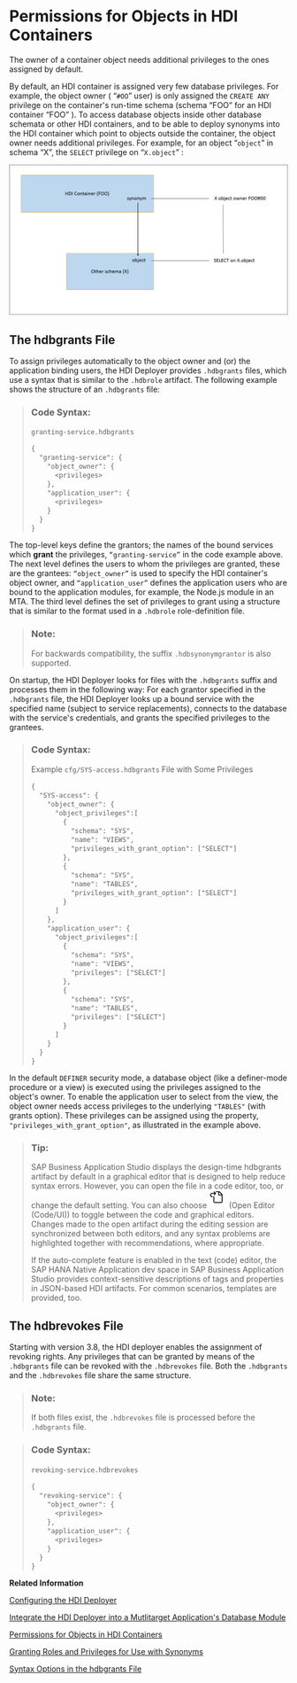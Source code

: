 <!-- loio79e8664e99dd4cf98719e7e4e44642e3 -->

# Permissions for Objects in HDI Containers

The owner of a container object needs additional privileges to the ones assigned by default.

By default, an HDI container is assigned very few database privileges. For example, the object owner \( “`#OO`” user\) is only assigned the `CREATE ANY` privilege on the container's run-time schema \(schema “FOO” for an HDI container “FOO” \). To access database objects inside other database schemata or other HDI containers, and to be able to deploy synonyms into the HDI container which point to objects outside the container, the object owner needs additional privileges. For example, for an object “`object`” in schema “X”, the `SELECT` privilege on “`X.object`” :

![](images/HDI_Extenal_Container_Permissions_b5bf1df.png)



<a name="loio79e8664e99dd4cf98719e7e4e44642e3__section_vxg_zyz_m4b"/>

## The hdbgrants File

To assign privileges automatically to the object owner and \(or\) the application binding users, the HDI Deployer provides `.hdbgrants` files, which use a syntax that is similar to the `.hdbrole` artifact. The following example shows the structure of an `.hdbgrants` file:

> ### Code Syntax:  
> `granting-service.hdbgrants`
> 
> ```
> {
>   "granting-service": { 
>     "object_owner": { 
>       <privileges> 
>     }, 
>     "application_user": { 
>       <privileges> 
>     }
>   }
> } 
> ```

The top-level keys define the grantors; the names of the bound services which **grant** the privileges, <code>“granting-service”</code> in the code example above. The next level defines the users to whom the privileges are granted, these are the grantees: <code>“object_owner”</code> is used to specify the HDI container's object owner, and <code>“application_user”</code> defines the application users who are bound to the application modules, for example, the Node.js module in an MTA. The third level defines the set of privileges to grant using a structure that is similar to the format used in a `.hdbrole` role-definition file.

> ### Note:  
> For backwards compatibility, the suffix `.hdbsynonymgrantor` is also supported.

On startup, the HDI Deployer looks for files with the `.hdbgrants` suffix and processes them in the following way: For each grantor specified in the `.hdbgrants` file, the HDI Deployer looks up a bound service with the specified name \(subject to service replacements\), connects to the database with the service's credentials, and grants the specified privileges to the grantees.

> ### Code Syntax:  
> Example `cfg/SYS-access.hdbgrants` File with Some Privileges
> 
> ```
> {
>   "SYS-access": {
>     "object_owner": {
>       "object_privileges":[
>         {
>           "schema": "SYS",
>           "name": "VIEWS",
>           "privileges_with_grant_option": ["SELECT"]
>         },
>         {
>           "schema": "SYS",
>           "name": "TABLES",
>           "privileges_with_grant_option": ["SELECT"]
>         }
>       ]
>     },
>     "application_user": {
>       "object_privileges":[
>         {
>           "schema": "SYS",
>           "name": "VIEWS",
>           "privileges": ["SELECT"]
>         },
>         {
>           "schema": "SYS",
>           "name": "TABLES",
>           "privileges": ["SELECT"]
>         }
>       ]
>     }
>   }
> }
> 
> ```

In the default `DEFINER` security mode, a database object \(like a definer-mode procedure or a view\) is executed using the privileges assigned to the object's owner. To enable the application user to select from the view, the object owner needs access privileges to the underlying `"TABLES"` \(with grants option\). These privileges can be assigned using the property, `"privileges_with_grant_option"`, as illustrated in the example above.

> ### Tip:  
> SAP Business Application Studio displays the design-time hdbgrants artifact by default in a graphical editor that is designed to help reduce syntax errors. However, you can open the file in a code editor, too, or change the default setting. You can also choose ![](../020-HANA-Cloud-DB-Dev-Get-Started/images/BAS_Codicon_go-to-file_b3beacd.svg) \(Open Editor \(Code/UI\)\) to toggle between the code and graphical editors. Changes made to the open artifact during the editing session are synchronized between both editors, and any syntax problems are highlighted together with recommendations, where appropriate.
> 
> If the auto-complete feature is enabled in the text \(code\) editor, the SAP HANA Native Application dev space in SAP Business Application Studio provides context-sensitive descriptions of tags and properties in JSON-based HDI artifacts. For common scenarios, templates are provided, too.



<a name="loio79e8664e99dd4cf98719e7e4e44642e3__section_r24_1zz_m4b"/>

## The hdbrevokes File

Starting with version 3.8, the HDI deployer enables the assignment of revoking rights. Any privileges that can be granted by means of the `.hdbgrants` file can be revoked with the `.hdbrevokes` file. Both the `.hdbgrants` and the `.hdbrevokes` file share the same structure.

> ### Note:  
> If both files exist, the `.hdbrevokes` file is processed before the `.hdbgrants` file.

> ### Code Syntax:  
> `revoking-service.hdbrevokes`
> 
> ```
> {
>   "revoking-service": { 
>     "object_owner": { 
>       <privileges> 
>     }, 
>     "application_user": { 
>       <privileges> 
>     }
>   }
> } 
> ```

**Related Information**  


[Configuring the HDI Deployer](configuring-the-hdi-deployer-d5bf65e.md "Set up and use the Node.js-based HDI Deployer in Cloud Foundry.")

[Integrate the HDI Deployer into a Mutlitarget Application's Database Module](integrate-the-hdi-deployer-into-a-mutlitarget-application-s-database-modu-0194390.md "Install the HDI Deployer for use by a Multi-Target Application (MTA).")

[Permissions for Objects in HDI Containers](permissions-for-objects-in-hdi-containers-79e8664.md "The owner of a container object needs additional privileges to the ones assigned by default.")

[Granting Roles and Privileges for Use with Synonyms](granting-roles-and-privileges-for-use-with-synonyms-f7381cc.md "Assigning roles and privileges to object owners for applications that use synonyms to access external objects.")

[Syntax Options in the hdbgrants File](syntax-options-in-the-hdbgrants-file-f49c1f5.md "Assign the privileges required by users to access objects in the target schema.")

